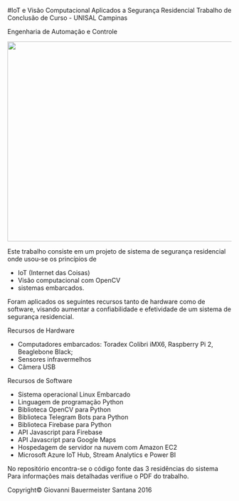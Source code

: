 #IoT e Visão Computacional Aplicados a Segurança Residencial 
Trabalho de Conclusão de Curso - UNISAL Campinas

Engenharia de Automação e Controle

<a href="https://drive.google.com/uc?export=view&id=0B7uO0jJfbFQISTVRUkQ3SzdqV2s"><img src="https://drive.google.com/uc?export=view&id=0B7uO0jJfbFQISTVRUkQ3SzdqV2s" height="450" width="600"/></a>

Este trabalho consiste em um projeto de sistema de segurança residencial onde usou-se os princípios de 
 - IoT (Internet das Coisas) 
 - Visão computacional com OpenCV
 - sistemas embarcados.

Foram aplicados os seguintes recursos tanto de hardware como de software, visando aumentar a confiabilidade e efetividade de um sistema de segurança residencial.

Recursos de Hardware
 - Computadores embarcados: Toradex Colibri iMX6, Raspberry Pi 2, Beaglebone Black;
 - Sensores infravermelhos
 - Câmera USB

Recursos de Software
 - Sistema operacional Linux Embarcado
 - Linguagem de programação Python
 - Biblioteca OpenCV para Python
 - Biblioteca Telegram Bots para Python
 - Biblioteca Firebase para Python
 - API Javascript para Firebase
 - API Javascript para Google Maps
 - Hospedagem de servidor na nuvem com Amazon EC2
 - Microsoft Azure IoT Hub, Stream Analytics e Power BI

No repositório encontra-se o código fonte das 3 residências do sistema 
Para informações mais detalhadas verifiue o PDF do trabalho.

Copyright© Giovanni Bauermeister Santana 2016
